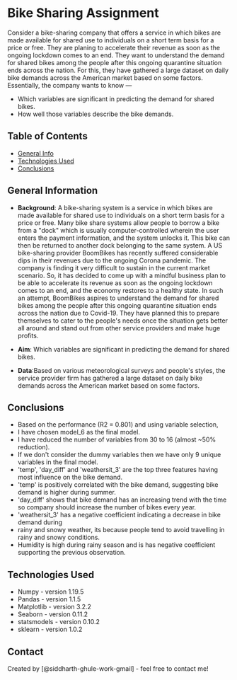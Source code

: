# Bike Sharing Assignment
Consider a bike-sharing company that offers a service in which bikes are made available for shared use to individuals on a short term basis for a price or free. They are planing to accelerate their revenue as soon as the ongoing lockdown comes to an end. They want to understand the demand for shared bikes among the people after this ongoing quarantine situation ends across the nation. For this, they have gathered a large dataset on daily bike demands across the American market based on some factors. Essentially, the company wants to know —
* Which variables are significant in predicting the demand for shared bikes.
* How well those variables describe the bike demands. 


## Table of Contents
* [General Info](#general-information)
* [Technologies Used](#technologies-used)
* [Conclusions](#conclusions)

<!-- You can include any other section that is pertinent to your problem -->

## General Information
- **Background**: A bike-sharing system is a service in which bikes are made available for shared use to individuals on a short term basis for a price or free. Many bike share systems allow people to borrow a bike from a "dock" which is usually computer-controlled wherein the user enters the payment information, and the system unlocks it. This bike can then be returned to another dock belonging to the same system. A US bike-sharing provider BoomBikes has recently suffered considerable dips in their revenues due to the ongoing Corona pandemic. The company is finding it very difficult to sustain in the current market scenario. So, it has decided to come up with a mindful business plan to be able to accelerate its revenue as soon as the ongoing lockdown comes to an end, and the economy restores to a healthy state. In such an attempt, BoomBikes aspires to understand the demand for shared bikes among the people after this ongoing quarantine situation ends across the nation due to Covid-19. They have planned this to prepare themselves to cater to the people's needs once the situation gets better all around and stand out from other service providers and make huge profits. 

- **Aim**: Which variables are significant in predicting the demand for shared bikes.

- **Data**:Based on various meteorological surveys and people's styles, the service provider firm has gathered a large dataset on daily bike demands across the American market based on some factors. 

<!-- You don't have to answer all the questions - just the ones relevant to your project. -->

## Conclusions
- Based on the performance (R2 = 0.801) and using variable selection, 
- I have chosen model_6 as the final model.
- I have reduced the number of variables from 30 to 16 (almost ~50% reduction).
- If we don't consider the dummy variables then we have only 9 unique variables in the final model.
- 'temp', 'day_diff' and 'weathersit_3' are the top three features having most influence on the bike demand.
- 'temp' is positively correlated with the bike demand, suggesting bike demand is higher during summer.
- 'day_diff' shows that bike demand has an increasing trend with the time so company should increase the number of bikes every year.
- 'weathersit_3' has a negative coefficient indicating a decrease in bike demand during
- rainy and snowy weather, its because people tend to avoid travelling in rainy and snowy conditions.
- Humidity is high during rainy season and is  has negative coefficient supporting the previous observation.


<!-- You don't have to answer all the questions - just the ones relevant to your project. -->


## Technologies Used
- Numpy - version 1.19.5
- Pandas - version 1.1.5
- Matplotlib - version 3.2.2
- Seaborn - version 0.11.2
- statsmodels - version 0.10.2
- sklearn - version 1.0.2

<!-- As the libraries versions keep on changing, it is recommended to mention the version of library used in this project -->


## Contact
Created by [@siddharth-ghule-work-gmail] - feel free to contact me!


<!-- Optional -->
<!-- ## License -->
<!-- This project is open source and available under the [... License](). -->

<!-- You don't have to include all sections - just the one's relevant to your project -->

